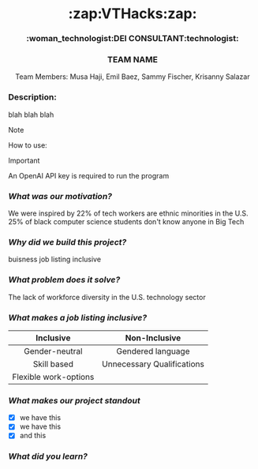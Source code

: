 <h1 style align = "center";">
  :zap:VTHacks:zap:
</h1>

<h3 style align = "center";"> 
  :woman_technologist:DEI CONSULTANT:technologist:
</h3>
<h3 style align = "center";"> 
  TEAM NAME
</h3>

<p align = "center" >
  Team Members: Musa Haji, Emil Baez, Sammy Fischer, Krisanny Salazar
</p>

### Description:
blah blah blah


> [!NOTE]
> How to use: 

>[!IMPORTANT]
> An OpenAI API key is required to run the program

### _What was our motivation?_ 
We were inspired by 
22% of tech workers are ethnic minorities in the U.S. 
25% of black computer science students don't know anyone in Big Tech

### _Why did we build this project?_
buisness job listing inclusive

### _What problem does it solve?_
The lack of workforce diversity in the U.S. technology sector

### _What makes a job listing inclusive?_  
| Inclusive | Non-Inclusive |
|:----------:|:--------------:|
|Gender-neutral|Gendered language|
|Skill based|Unnecessary Qualifications|
|Flexible work-options| | 

### _What makes our project standout_
- [x] we have this
- [x] we have this
- [x] and this

### _What did you learn?_
